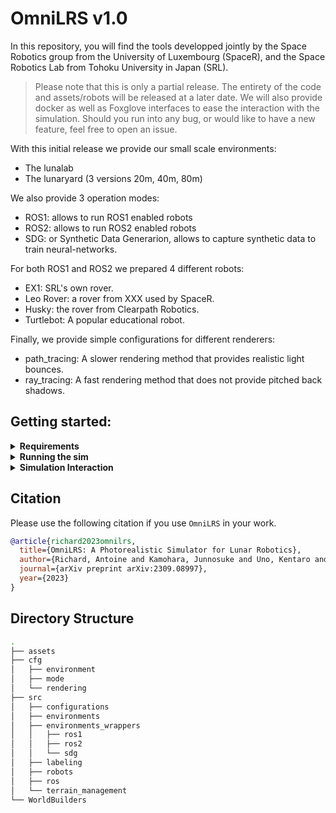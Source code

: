 # OmniLRS v1.0

In this repository, you will find the tools developped jointly by the Space Robotics group from the University of Luxembourg (SpaceR),
and the Space Robotics Lab from Tohoku University in Japan (SRL).

> Please note that this is only a partial release. The entirety of the code and assets/robots will be released at a later date.
> We will also provide docker as well as Foxglove interfaces to ease the interaction with the simulation.
> Should you run into any bug, or would like to have a new feature, feel free to open an issue.

With this initial release we provide our small scale environments:
 - The lunalab 
 - The lunaryard (3 versions 20m, 40m, 80m)

We also provide 3 operation modes:
 - ROS1: allows to run ROS1 enabled robots
 - ROS2: allows to run ROS2 enabled robots
 - SDG: or Synthetic Data Generarion, allows to capture synthetic data to train neural-networks.

For both ROS1 and ROS2 we prepared 4 different robots:
 - EX1: SRL's own rover.
 - Leo Rover: a rover from XXX used by SpaceR.
 - Husky: the rover from Clearpath Robotics.
 - Turtlebot: A popular educational robot.

Finally, we provide simple configurations for different renderers:
 - path_tracing: A slower rendering method that provides realistic light bounces.
 - ray_tracing: A fast rendering method that does not provide pitched back shadows.

## Getting started:

<details><summary><b>Requirements</b></summary>

Software:
 - Ubuntu 20.04 or 22.04
 - ROS1 or ROS2 (if you want to use their respective modes). Note that using SDG only does not require having either installed.
 - IsaacSim-2022.2.1

Hardware:
 - An Nvidia GPU with more than 8Gb of VRAM.
 - An Nvidia GPU from the 2000 series (Turing) and up.

Assets:
 - Download the assets from: https://drive.google.com/file/d/1NpgMdD__DaU_mogeA7D-GqObMkGJ5-fN/view?usp=sharing
 - Unzip the assets inside the git repository. (The directory should be as shown in [Directory Structure](#directory-structure)

</details>

<details><summary><b>Running the sim</b></summary>
 
To run the simulation we use a configuration manager called Hydra.
Inside the `cfg` folder, you will find three folders:
 - `mode`
 - `environment`
 - `rendering`

In each of these folders, there are different configuration files, that parametrized different elements of the simulation. 

For instance, to run the lunalab environment with ROS2, and ray-traced lighting one can use the following command:
```bash
~/.local/share/ov/pkg/isaac_sim-2022.2.1/python.sh run.py environment=lunalab mode=ROS2 rendering=ray_tracing
```
Similarly, to run the lunaryard environment with ROS2, one can use the following command:
```bash
~/.local/share/ov/pkg/isaac_sim-2022.2.1/python.sh run.py environment=lunaryard_20m mode=ROS2 rendering=ray_tracing
```

The rendering mode can be changed by using `rendering=path_tracing` instead of `rendering=ray_tracing`.
Changing form `ray_tracing` to path `path_tracing` tells Hydra to use `cfg/rendering/path_tracing.yaml` instead of `cfg/rendering/ray_tracing.yaml`.
Hence, if you wanted to change some of these parameters, you could create your own yaml file inside `cfg/rendering`
and let Hydra fetch it.

If you just want to modify a parameter for a given run, say disabling the lens-flare effects, then you can also edit parameters directly from the command line:
For instance:
```bash
~/.local/share/ov/pkg/isaac_sim-2022.2.1/python.sh run.py environment=lunaryard_20m mode=ROS2 rendering=ray_tracing rendering.lens_flares.enable=False
```

We provide bellow a couple premade command line that can be useful, the full description of the configuration files is given here:
Lunalab, ROS1
```bash
~/.local/share/ov/pkg/isaac_sim-2022.2.1/python.sh run.py environment=lunalab mode=ROS1 rendering=ray_tracing
```
Lunalab, ROS2 (foxy)
```bash
~/.local/share/ov/pkg/isaac_sim-2022.2.1/python.sh run.py environment=lunalab mode=ROS2 rendering=ray_tracing
```
Lunalab, ROS2 (humble)
```bash
~/.local/share/ov/pkg/isaac_sim-2022.2.1/python.sh run.py environment=lunalab mode=ROS2 rendering=ray_tracing mode.bridge_name=humble
```
Lunalab, SDG
```bash
~/.local/share/ov/pkg/isaac_sim-2022.2.1/python.sh run.py environment=lunalab4SDG mode=SDG rendering=path_tracing rendering.renderer.headless=True
```
</details>

<details><summary><b>Simulation Interaction</b></summary>
Since we do not have custom topics, we had to use the base ROS topics for everything.
 Most of the simulation interactions are fairly straightforward, so we only provide details for the less obvious topics.

Interacting with the robots:
- Spawning a robot:
- Teleporting a robot:
- Reseting a robot:
- Reseting all robots:

Interacting with the terrain:
- Randomizing the terrain
- Randomizing the rocks
- Hiding the rocks

Changing the render mode:
- Path tracing
- ray tracing
 
</details>


## Citation
Please use the following citation if you use `OmniLRS` in your work.
```bibtex
@article{richard2023omnilrs,
  title={OmniLRS: A Photorealistic Simulator for Lunar Robotics},
  author={Richard, Antoine and Kamohara, Junnosuke and Uno, Kentaro and Santra, Shreya and van der Meer, Dave and Olivares-Mendez, Miguel and Yoshida, Kazuya},
  journal={arXiv preprint arXiv:2309.08997},
  year={2023}
}
```

## Directory Structure
```bash
.
├── assets
├── cfg
│   ├── environment
│   ├── mode
│   └── rendering
├── src
│   ├── configurations
│   ├── environments
│   ├── environments_wrappers
│   │   ├── ros1
│   │   ├── ros2
│   │   └── sdg
│   ├── labeling
│   ├── robots
│   ├── ros
│   └── terrain_management
└── WorldBuilders
```
